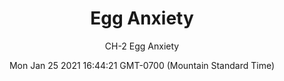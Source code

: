 ---
category: "wall_covering"
date: "Mon Jan 25 2021 16:44:21 GMT-0700 (Mountain Standard Time)"
description: "null"
designer: "Carl Heyward"
href: "https://www.areaenvironments.com/carl-heyward"
image_primary: "./img/CH_EggAnxiety_Art.jpg"
image_secondary: "./img/CH_EggAnxiety_Interior.jpg"
image_thumb: "./img/Carl+Heyward.png"
manufacturer: "Area Environments"
slug: "/manufacturers/area_environments/wall_covering/egg_anxiety"
subtitle: "CH-2 Egg Anxiety"
tags:
  - "area_environments"
  - "wall_covering"
title: "Egg Anxiety"
---